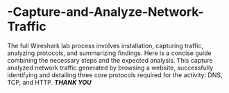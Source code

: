 # -Capture-and-Analyze-Network-Traffic
The full Wireshark lab process involves installation, capturing traffic, analyzing protocols, and summarizing findings. Here is a concise guide combining the necessary steps and the expected analysis.
This capture analyzed network traffic generated by browsing a website, successfully identifying and detailing three core protocols required for the activity: DNS, TCP, and HTTP.
***THANK YOU***
